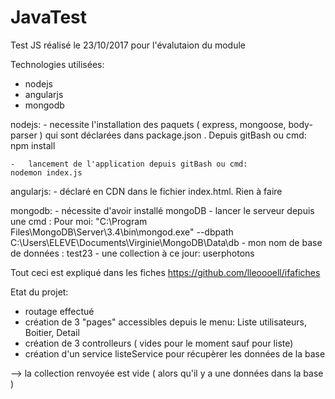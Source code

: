 # JavaTest
Test JS réalisé le 23/10/2017 pour l'évalutaion du module

Technologies utilisées:
- nodejs
- angularjs
- mongodb

nodejs: 
	-	necessite l'installation des paquets ( express, mongoose, body-parser ) qui sont déclarées dans package.json . Depuis gitBash ou cmd:
		npm install

	-	lancement de l'application depuis gitBash ou cmd:
	nodemon index.js

angularjs:
	- déclaré en CDN dans le fichier index.html. Rien à faire

mongodb:
	- nécessite d'avoir installé mongoDB 
	- lancer le serveur depuis une cmd :
	Pour moi: "C:\Program Files\MongoDB\Server\3.4\bin\mongod.exe" --dbpath C:\Users\ELEVE\Documents\Virginie\MongoDB\Data\db
	- mon nom de base de données : test23
	- une collection à ce jour: userphotons

Tout ceci est expliqué dans les fiches https://github.com/lleoooell/ifafiches

Etat du projet:
- routage effectué
- création de 3 "pages" accessibles depuis le menu: Liste utilisateurs, Boitier, Detail 
- création de 3 controlleurs ( vides pour le moment sauf pour liste)
- création d'un service listeService pour récupèrer les données de la base

--> la collection renvoyée est vide ( alors qu'il y a une données dans la base )


